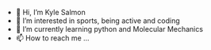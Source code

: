 - 👋 Hi, I’m Kyle Salmon
- 👀 I’m interested in sports, being active and coding
- 🌱 I’m currently learning python and Molecular Mechanics
- 📫 How to reach me ...

<!---
ksalmon02/ksalmon02 is a ✨ special ✨ repository because its `README.md` (this file) appears on your GitHub profile.
You can click the Preview link to take a look at your changes.
--->
